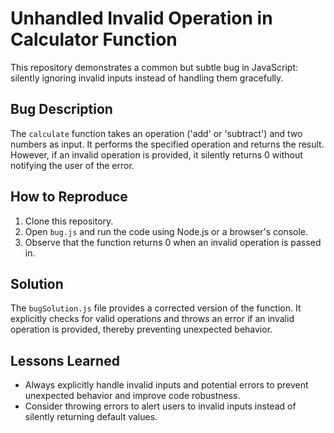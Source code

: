# Unhandled Invalid Operation in Calculator Function

This repository demonstrates a common but subtle bug in JavaScript: silently ignoring invalid inputs instead of handling them gracefully.

## Bug Description

The `calculate` function takes an operation ('add' or 'subtract') and two numbers as input. It performs the specified operation and returns the result. However, if an invalid operation is provided, it silently returns 0 without notifying the user of the error.

## How to Reproduce

1. Clone this repository.
2. Open `bug.js` and run the code using Node.js or a browser's console.
3. Observe that the function returns 0 when an invalid operation is passed in.

## Solution

The `bugSolution.js` file provides a corrected version of the function. It explicitly checks for valid operations and throws an error if an invalid operation is provided, thereby preventing unexpected behavior.

## Lessons Learned

- Always explicitly handle invalid inputs and potential errors to prevent unexpected behavior and improve code robustness.
- Consider throwing errors to alert users to invalid inputs instead of silently returning default values.